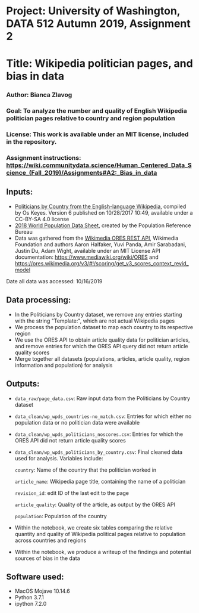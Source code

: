 # Project: University of Washington, DATA 512 Autumn 2019, Assignment 2
# Title: Wikipedia politician pages, and bias in data
### Author: Bianca Zlavog
### Goal: To analyze the number and quality of English Wikipedia politician pages relative to country and region population
### License: This work is available under an MIT license, included in the repository.
### Assignment instructions: https://wiki.communitydata.science/Human_Centered_Data_Science_(Fall_2019)/Assignments#A2:_Bias_in_data


## Inputs:

* [Politicians by Country from the English-language Wikipedia](https://figshare.com/articles/Untitled_Item/5513449), compiled by Os Keyes. Version 6 published on 10/28/2017 10:49, available under a CC-BY-SA 4.0 license
* [2018 World Population Data Sheet](https://canvas.uw.edu/files/58607571/download?download_frd=1), created by the Population Reference Bureau
* Data was gathered from the [Wikimedia ORES REST API](https://github.com/wikimedia/ores), Wikimedia Foundation and authors Aaron Halfaker, Yuvi Panda, Amir Sarabadani, Justin Du, Adam Wight, available under an MIT License
API documentation: https://www.mediawiki.org/wiki/ORES and https://ores.wikimedia.org/v3/#!/scoring/get_v3_scores_context_revid_model

Date all data was accessed: 10/16/2019


## Data processing:

* In the Politicians by Country dataset, we remove any entries starting with the string "Template:", which are not actual Wikipedia pages
* We process the population dataset to map each country to its respective region
* We use the ORES API to obtain article quality data for politician articles, and remove entries for which the ORES API query did not return article quality scores
* Merge together all datasets (populations, articles, article quality, region information and population) for analysis


## Outputs:

* `data_raw/page_data.csv`: Raw input data from the Politicians by Country dataset
* `data_clean/wp_wpds_countries-no_match.csv`: Entries for which either no population data or no politician data were available
* `data_clean/wp_wpds_politicians_noscores.csv`: Entries for which the ORES API did not return article quality scores
* `data_clean/wp_wpds_politicians_by_country.csv`: Final cleaned data used for analysis. Variables include:

    `country`: Name of the country that the politician worked in
    
    `article_name`: Wikipedia page title, containing the name of a politician
    
    `revision_id`: edit ID of the last edit to the page
    
    `article_quality`: Quality of the article, as output by the ORES API
    
    `population`: Population of the country
    
* Within the notebook, we create six tables comparing the relative quantity and quality of Wikipedia political pages relative to population across countries and regions
* Within the notebook, we produce a writeup of the findings and potential sources of bias in the data


## Software used:

* MacOS Mojave 10.14.6
* Python 3.7.1
* ipython 7.2.0

